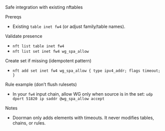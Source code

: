 Safe integration with existing nftables

Prereqs
- Existing `table inet fw4` (or adjust family/table names).

Validate presence
- `nft list table inet fw4`
- `nft list set inet fw4 wg_spa_allow`

Create set if missing (idempotent pattern)
- `nft add set inet fw4 wg_spa_allow { type ipv4_addr; flags timeout; }`

Rule example (don’t flush rulesets)
- In your `fw4` input chain, allow WG only when source is in the set:
  `udp dport 51820 ip saddr @wg_spa_allow accept`

Notes
- Doorman only adds elements with timeouts. It never modifies tables, chains, or rules.
